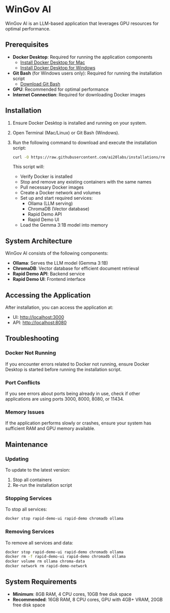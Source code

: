 # WinGov AI

WinGov AI is an LLM-based application that leverages GPU resources for optimal performance.

## Prerequisites

- **Docker Desktop**: Required for running the application components
  - [Install Docker Desktop for Mac](https://docs.docker.com/desktop/setup/install/mac-install/)
  - [Install Docker Desktop for Windows](https://docs.docker.com/desktop/setup/install/windows-install/)
- **Git Bash** (for Windows users only): Required for running the installation script
  - [Download Git Bash](https://git-scm.com/downloads/win)
- **GPU**: Recommended for optimal performance
- **Internet Connection**: Required for downloading Docker images

## Installation

1. Ensure Docker Desktop is installed and running on your system.

2. Open Terminal (Mac/Linux) or Git Bash (Windows).

3. Run the following command to download and execute the installation script:

   ```bash
   curl -O https://raw.githubusercontent.com/ai20labs/installations/refs/heads/main/run_script.sh && chmod +x run_script.sh && ./run_script.sh
   ```

   This script will:
   - Verify Docker is installed
   - Stop and remove any existing containers with the same names
   - Pull necessary Docker images
   - Create a Docker network and volumes
   - Set up and start required services:
     - Ollama (LLM serving)
     - ChromaDB (Vector database)
     - Rapid Demo API
     - Rapid Demo UI
   - Load the Gemma 3:1B model into memory

## System Architecture

WinGov AI consists of the following components:

- **Ollama**: Serves the LLM model (Gemma 3:1B)
- **ChromaDB**: Vector database for efficient document retrieval
- **Rapid Demo API**: Backend service
- **Rapid Demo UI**: Frontend interface

## Accessing the Application

After installation, you can access the application at:
- UI: [http://localhost:3000](http://localhost:3000)
- API: [http://localhost:8080](http://localhost:8080)

## Troubleshooting

### Docker Not Running
If you encounter errors related to Docker not running, ensure Docker Desktop is started before running the installation script.

### Port Conflicts
If you see errors about ports being already in use, check if other applications are using ports 3000, 8000, 8080, or 11434.

### Memory Issues
If the application performs slowly or crashes, ensure your system has sufficient RAM and GPU memory available.

## Maintenance

### Updating
To update to the latest version:
1. Stop all containers
2. Re-run the installation script

### Stopping Services
To stop all services:
```bash
docker stop rapid-demo-ui rapid-demo chromadb ollama
```

### Removing Services
To remove all services and data:
```bash
docker stop rapid-demo-ui rapid-demo chromadb ollama
docker rm -f rapid-demo-ui rapid-demo chromadb ollama
docker volume rm ollama chroma-data
docker network rm rapid-demo-network
```

## System Requirements

- **Minimum**: 8GB RAM, 4 CPU cores, 10GB free disk space
- **Recommended**: 16GB RAM, 8 CPU cores, GPU with 4GB+ VRAM, 20GB free disk space
